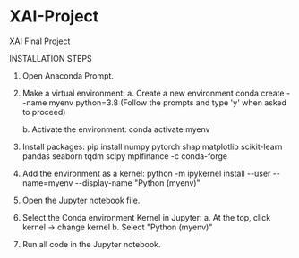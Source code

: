 # XAI-Project
XAI Final Project

INSTALLATION STEPS
1. Open Anaconda Prompt.

2. Make a virtual environment:
   a. Create a new environment
      conda create --name myenv python=3.8
      (Follow the prompts and type 'y' when asked to proceed)

   b. Activate the environment:
      conda activate myenv

3. Install packages:
   pip install numpy pytorch shap matplotlib scikit-learn pandas seaborn tqdm scipy mplfinance -c conda-forge

4. Add the environment as a kernel:
   python -m ipykernel install --user --name=myenv --display-name "Python (myenv)"

5. Open the Jupyter notebook file.

6. Select the Conda environment Kernel in Jupyter:
   a. At the top, click kernel -> change kernel
   b. Select "Python (myenv)"

7. Run all code in the Jupyter notebook.

